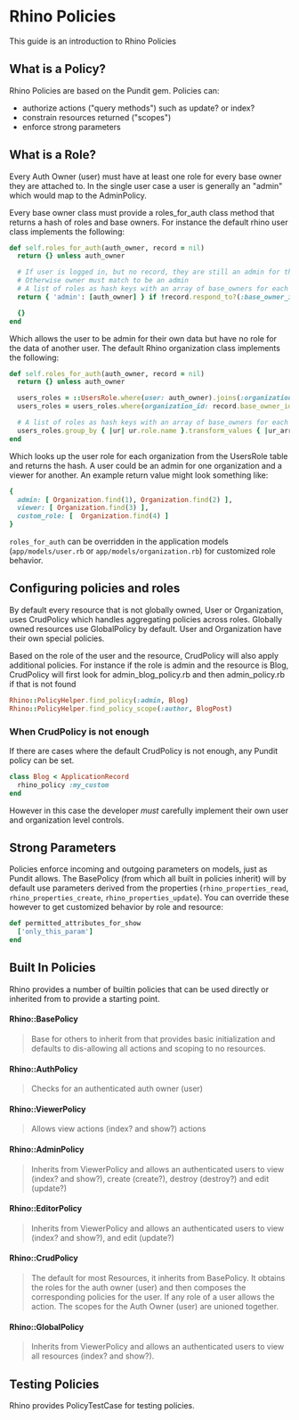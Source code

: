 # Rhino Policies

This guide is an introduction to Rhino Policies

## What is a Policy?

Rhino Policies are based on the Pundit gem. Policies can:

- authorize actions ("query methods") such as update? or index?
- constrain resources returned ("scopes")
- enforce strong parameters

## What is a Role?

Every Auth Owner (user) must have at least one role for every base owner they are attached to. In the single user case a user is generally an "admin" which would map to the AdminPolicy.

Every base owner class must provide a roles_for_auth class method that returns a hash of roles and base owners. For instance the default rhino user class implements the following:

```ruby
def self.roles_for_auth(auth_owner, record = nil)
  return {} unless auth_owner

  # If user is logged in, but no record, they are still an admin for their data
  # Otherwise owner must match to be an admin
  # A list of roles as hash keys with an array of base_owners for each
  return { 'admin': [auth_owner] } if !record.respond_to?(:base_owner_ids) || record.base_owner_ids.include?(auth_owner&.id)

  {}
end
```

Which allows the user to be admin for their own data but have no role for the data of another user. The default Rhino organization class implements the following:

```ruby
def self.roles_for_auth(auth_owner, record = nil)
  return {} unless auth_owner

  users_roles = ::UsersRole.where(user: auth_owner).joins(:organization, :role).includes(:organization, :role)
  users_roles = users_roles.where(organization_id: record.base_owner_ids) if record.present? && record.respond_to?(:base_owner_ids)

  # A list of roles as hash keys with an array of base_owners for each
  users_roles.group_by { |ur| ur.role.name }.transform_values { |ur_array| ur_array.map(&:organization) }
end
```

Which looks up the user role for each organization from the UsersRole table and returns the hash. A user could be an admin for one organization and a viewer for another. An example return value might look something like:

```ruby
{
  admin: [ Organization.find(1), Organization.find(2) ],
  viewer: [ Organization.find(3) ],
  custom_role: [  Organization.find(4) ]
}

```

`roles_for_auth` can be overridden in the application models (`app/models/user.rb` or `app/models/organization.rb`) for customized role behavior.

## Configuring policies and roles

By default every resource that is not globally owned, User or Organization, uses CrudPolicy which handles aggregating policies across roles. Globally owned resources use GlobalPolicy by default. User and Organization have their own special policies.

Based on the role of the user and the resource, CrudPolicy will also apply additional policies. For instance if the role is admin and the resource is Blog, CrudPolicy will first look for admin_blog_policy.rb and then admin_policy.rb if that is not found

```ruby
Rhino::PolicyHelper.find_policy(:admin, Blog)
Rhino::PolicyHelper.find_policy_scope(:author, BlogPost)
```

### When CrudPolicy is not enough

If there are cases where the default CrudPolicy is not enough, any Pundit policy can be set.

```ruby
class Blog < ApplicationRecord
  rhino_policy :my_custom
end
```

However in this case the developer _must_ carefully implement their own user and organization level controls.

## Strong Parameters

Policies enforce incoming and outgoing parameters on models, just as Pundit allows. The BasePolicy (from which all built in policies inherit) will by default use parameters derived from the properties (`rhino_properties_read`, `rhino_properties_create`, `rhino_properties_update`). You can override these however to get customized behavior by role and resource:

```ruby
def permitted_attributes_for_show
  ['only_this_param']
end
```

## Built In Policies

Rhino provides a number of builtin policies that can be used directly or inherited from to provide a starting point.

#### Rhino::BasePolicy

> Base for others to inherit from that provides basic initialization and defaults to dis-allowing all actions and scoping to no resources.

#### Rhino::AuthPolicy

> Checks for an authenticated auth owner (user)

#### Rhino::ViewerPolicy

> Allows view actions (index? and show?) actions

#### Rhino::AdminPolicy

> Inherits from ViewerPolicy and allows an authenticated users to view (index? and show?), create (create?), destroy (destroy?) and edit (update?)

#### Rhino::EditorPolicy

> Inherits from ViewerPolicy and allows an authenticated users to view (index? and show?), and edit (update?)

#### Rhino::CrudPolicy

> The default for most Resources, it inherits from BasePolicy. It obtains the roles for the auth owner (user) and then composes the corresponding policies for the user. If any role of a user allows the action. The scopes for the Auth Owner (user) are unioned together.

#### Rhino::GlobalPolicy

> Inherits from ViewerPolicy and allows an authenticated users to view all resources (index? and show?).

## Testing Policies

Rhino provides PolicyTestCase for testing policies.
